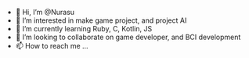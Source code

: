 - 👋 Hi, I’m @Nurasu
- 👀 I’m interested in make game project, and project AI
- 🌱 I’m currently learning Ruby, C, Kotlin, JS
- 💞️ I’m looking to collaborate on game developer, and BCI development
- 📫 How to reach me ...

<!---
Nurasu/Nurasu is a ✨ special ✨ repository because its `README.md` (this file) appears on your GitHub profile.
You can click the Preview link to take a look at your changes.
--->
